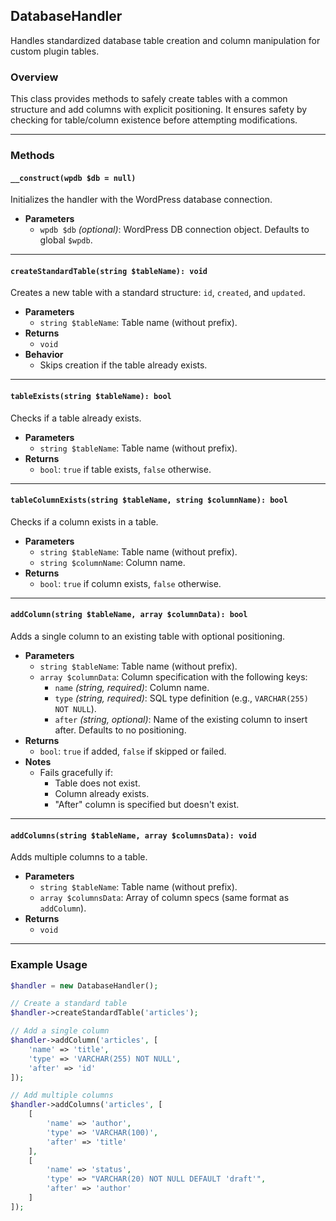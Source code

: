 ## DatabaseHandler

Handles standardized database table creation and column manipulation for custom plugin tables.

### Overview

This class provides methods to safely create tables with a common structure and add columns with explicit positioning. It ensures safety by checking for table/column existence before attempting modifications.

---

### Methods

#### `__construct(wpdb $db = null)`

Initializes the handler with the WordPress database connection.

- **Parameters**
  - `wpdb $db` _(optional)_: WordPress DB connection object. Defaults to global `$wpdb`.

---

#### `createStandardTable(string $tableName): void`

Creates a new table with a standard structure: `id`, `created`, and `updated`.

- **Parameters**
  - `string $tableName`: Table name (without prefix).
- **Returns**
  - `void`
- **Behavior**
  - Skips creation if the table already exists.

---

#### `tableExists(string $tableName): bool`

Checks if a table already exists.

- **Parameters**
  - `string $tableName`: Table name (without prefix).
- **Returns**
  - `bool`: `true` if table exists, `false` otherwise.

---

#### `tableColumnExists(string $tableName, string $columnName): bool`

Checks if a column exists in a table.

- **Parameters**
  - `string $tableName`: Table name (without prefix).
  - `string $columnName`: Column name.
- **Returns**
  - `bool`: `true` if column exists, `false` otherwise.

---

#### `addColumn(string $tableName, array $columnData): bool`

Adds a single column to an existing table with optional positioning.

- **Parameters**
  - `string $tableName`: Table name (without prefix).
  - `array $columnData`: Column specification with the following keys:
    - `name` _(string, required)_: Column name.
    - `type` _(string, required)_: SQL type definition (e.g., `VARCHAR(255) NOT NULL`).
    - `after` _(string, optional)_: Name of the existing column to insert after. Defaults to no positioning.
- **Returns**
  - `bool`: `true` if added, `false` if skipped or failed.
- **Notes**
  - Fails gracefully if:
    - Table does not exist.
    - Column already exists.
    - "After" column is specified but doesn't exist.

---

#### `addColumns(string $tableName, array $columnsData): void`

Adds multiple columns to a table.

- **Parameters**
  - `string $tableName`: Table name (without prefix).
  - `array $columnsData`: Array of column specs (same format as `addColumn`).
- **Returns**
  - `void`

---

### Example Usage

```php
$handler = new DatabaseHandler();

// Create a standard table
$handler->createStandardTable('articles');

// Add a single column
$handler->addColumn('articles', [
    'name' => 'title',
    'type' => 'VARCHAR(255) NOT NULL',
    'after' => 'id'
]);

// Add multiple columns
$handler->addColumns('articles', [
    [
        'name' => 'author',
        'type' => 'VARCHAR(100)',
        'after' => 'title'
    ],
    [
        'name' => 'status',
        'type' => "VARCHAR(20) NOT NULL DEFAULT 'draft'",
        'after' => 'author'
    ]
]);
